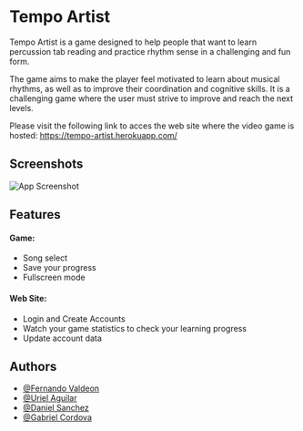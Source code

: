 
# Tempo Artist

Tempo Artist is a game designed to help people that want to learn percussion tab reading and practice rhythm sense in a challenging and fun form.

The game aims to make the player feel motivated to learn about musical rhythms, as well as to improve their coordination and cognitive skills. It is a challenging game where the user must strive to improve and reach the next levels.

Please visit the following link to acces the web site where
the video game is hosted: https://tempo-artist.herokuapp.com/



## Screenshots

![App Screenshot](https://via.placeholder.com/468x300?text=App+Screenshot+Here)


## Features
#### Game:
- Song select
- Save your progress
- Fullscreen mode


#### Web Site:
- Login and Create Accounts
- Watch your game statistics to check your learning progress
- Update account data




## Authors

- [@Fernando Valdeon](https://github.com/lfvm)
- [@Uriel Aguilar](https://github.com/u-urieldev)
- [@Daniel Sanchez](https://github.com/danielsanchezsa)
- [@Gabriel Cordova](https://github.com/gabocordova07)
